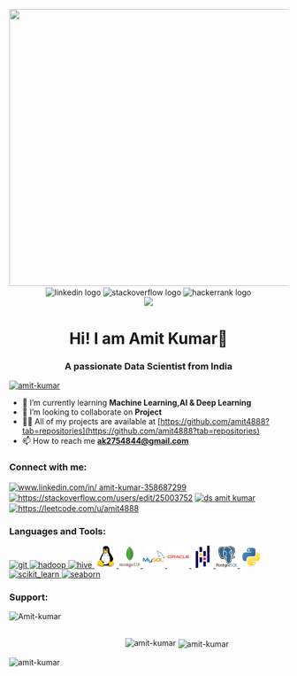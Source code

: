 <div align="center">
  <img height="500" width= "1200" src="https://www.codium.ai/wp-content/uploads/2023/10/how-does-code-integrity-work.gif"  />
</div>

<div align="center">
  <img src="https://img.shields.io/static/v1?message=LinkedIn&logo=linkedin&label=&color=0077B5&logoColor=white&labelColor=&style=for-the-badge" height="25" alt="linkedin logo"  />
  <img src="https://img.shields.io/static/v1?message=Stackoverflow&logo=stackoverflow&label=&color=FE7A16&logoColor=white&labelColor=&style=for-the-badge" height="25" alt="stackoverflow logo"  />
  <img src="https://img.shields.io/static/v1?message=HackerRank&logo=hackerrank&label=&color=2EC866&logoColor=white&labelColor=&style=for-the-badge" height="25" alt="hackerrank logo"  />
</div>

<div align="center">
  <img src="https://visitor-badge.laobi.icu/badge?page_id=amit4888.amit4888&"  />
</div>


<h1 align="center">Hi! I am Amit Kumar👋</h1>
<h3 align="center">A passionate Data Scientist from India</h3>

<p align="left"> <a href="https://github.com/ryo-ma/github-profile-trophy"><img src="https://github-profile-trophy.vercel.app/?username=amit-kumar" alt="amit-kumar" /></a> </p>


- 🌱 I’m currently learning **Machine Learning,AI & Deep Learning**
- 👀 I’m looking to collaborate on **Project**
- 👨‍💻 All of my projects are available at [https://github.com/amit4888?tab=repositories](https://github.com/amit4888?tab=repositories)
- 📫 How to reach me **ak2754844@gmail.com**



<h3 align="left">Connect with me:</h3>
<p align="left">
<a href="https://linkedin.com/in/www.linkedin.com/in/ amit-kumar-358687299" target="blank"><img align="center" src="https://raw.githubusercontent.com/rahuldkjain/github-profile-readme-generator/master/src/images/icons/Social/linked-in-alt.svg" alt="www.linkedin.com/in/ amit-kumar-358687299" height="30" width="40" /></a>
<a href="https://stackoverflow.com/users/https://stackoverflow.com/users/edit/25003752" target="blank"><img align="center" src="https://raw.githubusercontent.com/rahuldkjain/github-profile-readme-generator/master/src/images/icons/Social/stack-overflow.svg" alt="https://stackoverflow.com/users/edit/25003752" height="30" width="40" /></a>
<a href="https://kaggle.com/ds amit kumar" target="blank"><img align="center" src="https://raw.githubusercontent.com/rahuldkjain/github-profile-readme-generator/master/src/images/icons/Social/kaggle.svg" alt="ds amit kumar" height="30" width="40" /></a>
<a href="https://www.leetcode.com/https://leetcode.com/u/amit4888" target="blank"><img align="center" src="https://raw.githubusercontent.com/rahuldkjain/github-profile-readme-generator/master/src/images/icons/Social/leet-code.svg" alt="https://leetcode.com/u/amit4888" height="30" width="40" /></a>
</p>

<h3 align="left">Languages and Tools:</h3>
<p align="left"> <a href="https://git-scm.com/" target="_blank" rel="noreferrer"> <img src="https://www.vectorlogo.zone/logos/git-scm/git-scm-icon.svg" alt="git" width="40" height="40"/> </a> <a href="https://hadoop.apache.org/" target="_blank" rel="noreferrer"> <img src="https://www.vectorlogo.zone/logos/apache_hadoop/apache_hadoop-icon.svg" alt="hadoop" width="40" height="40"/> </a> <a href="https://hive.apache.org/" target="_blank" rel="noreferrer"> <img src="https://www.vectorlogo.zone/logos/apache_hive/apache_hive-icon.svg" alt="hive" width="40" height="40"/> </a> <a href="https://www.linux.org/" target="_blank" rel="noreferrer"> <img src="https://raw.githubusercontent.com/devicons/devicon/master/icons/linux/linux-original.svg" alt="linux" width="40" height="40"/> </a> <a href="https://www.mongodb.com/" target="_blank" rel="noreferrer"> <img src="https://raw.githubusercontent.com/devicons/devicon/master/icons/mongodb/mongodb-original-wordmark.svg" alt="mongodb" width="40" height="40"/> </a> <a href="https://www.mysql.com/" target="_blank" rel="noreferrer"> <img src="https://raw.githubusercontent.com/devicons/devicon/master/icons/mysql/mysql-original-wordmark.svg" alt="mysql" width="40" height="40"/> </a> <a href="https://www.oracle.com/" target="_blank" rel="noreferrer"> <img src="https://raw.githubusercontent.com/devicons/devicon/master/icons/oracle/oracle-original.svg" alt="oracle" width="40" height="40"/> </a> <a href="https://pandas.pydata.org/" target="_blank" rel="noreferrer"> <img src="https://raw.githubusercontent.com/devicons/devicon/2ae2a900d2f041da66e950e4d48052658d850630/icons/pandas/pandas-original.svg" alt="pandas" width="40" height="40"/> </a> <a href="https://www.postgresql.org" target="_blank" rel="noreferrer"> <img src="https://raw.githubusercontent.com/devicons/devicon/master/icons/postgresql/postgresql-original-wordmark.svg" alt="postgresql" width="40" height="40"/> </a> <a href="https://www.python.org" target="_blank" rel="noreferrer"> <img src="https://raw.githubusercontent.com/devicons/devicon/master/icons/python/python-original.svg" alt="python" width="40" height="40"/> </a> <a href="https://scikit-learn.org/" target="_blank" rel="noreferrer"> <img src="https://upload.wikimedia.org/wikipedia/commons/0/05/Scikit_learn_logo_small.svg" alt="scikit_learn" width="40" height="40"/> </a> <a href="https://seaborn.pydata.org/" target="_blank" rel="noreferrer"> <img src="https://seaborn.pydata.org/_images/logo-mark-lightbg.svg" alt="seaborn" width="40" height="40"/> </a> </p>

<h3 align="left">Support:</h3>
<p><a href="https://www.buymeacoffee.com/Amit-kumar"> <img align="left" src="https://cdn.buymeacoffee.com/buttons/v2/default-yellow.png" height="50" width="210" alt="Amit-kumar" /></a></p><br><br>

<p><img align="left" src="https://github-readme-stats.vercel.app/api/top-langs?username=amit-kumar&show_icons=true&locale=en&layout=compact" alt="amit-kumar" /></p>

<p>&nbsp;<img align="center" src="https://github-readme-stats.vercel.app/api?username=amit-kumar&show_icons=true&locale=en" alt="amit-kumar" /></p>

<p><img align="center" src="https://github-readme-streak-stats.herokuapp.com/?user=amit-kumar&" alt="amit-kumar" /></p>
